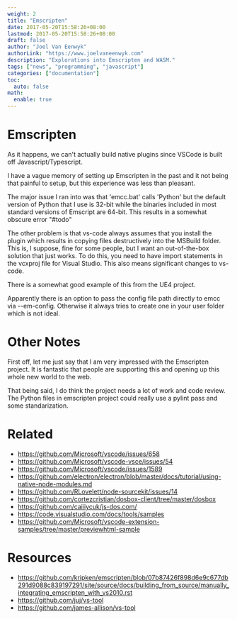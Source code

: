 ```yaml
---
weight: 2
title: "Emscripten"
date: 2017-05-20T15:58:26+08:00
lastmod: 2017-05-20T15:58:26+08:00
draft: false
author: "Joel Van Eenwyk"
authorLink: "https://www.joelvaneenwyk.com"
description: "Explorations into Emscripten and WASM."
tags: ["news", "programming", "javascript"]
categories: ["documentation"]
toc:
  auto: false
math:
  enable: true
---
```


# Emscripten

As it happens, we can't actually build native plugins since VSCode is built off Javascript/Typescript.

I have a vague memory of setting up Emscripten in the past and it not being that painful to setup, but this experience was less than pleasant.

The major issue I ran into was that 'emcc.bat' calls 'Python' but the default version of Python that I use is 32-bit while the binaries included in most standard versions of Emscript are 64-bit. This results in a somewhat obscure error "#todo"

The other problem is that vs-code always assumes that you install the plugin which results in copying files destructively into the MSBuild folder. This is, I suppose, fine for some people, but I want an out-of-the-box solution that just works. To do this, you need to have import statements in the vcxproj file for Visual Studio. This also means significant changes to vs-code.

There is a somewhat good example of this from the UE4 project.

Apparently there is an option to pass the config file path directly to emcc via --em-config. Otherwise it always tries to create one in your user folder which is not ideal.

# Other Notes

First off, let me just say that I am very impressed with the Emscripten project. It is fantastic that people are supporting this and opening up this whole new world to the web.

That being said, I do think the project needs a lot of work and code review. The Python files in emscripten project could really use a pylint pass and some standarization.

# Related

* <https://github.com/Microsoft/vscode/issues/658>
* <https://github.com/Microsoft/vscode-vsce/issues/54>
* <https://github.com/Microsoft/vscode/issues/1589>
* <https://github.com/electron/electron/blob/master/docs/tutorial/using-native-node-modules.md>
* <https://github.com/RLovelett/node-sourcekit/issues/14>
* <https://github.com/cortezcristian/dosbox-client/tree/master/dosbox>
* <https://github.com/caiiiycuk/js-dos.com/>
* <https://code.visualstudio.com/docs/tools/samples>
* <https://github.com/Microsoft/vscode-extension-samples/tree/master/previewhtml-sample>

# Resources

* <https://github.com/kripken/emscripten/blob/07b87426f898d6e9c677db291d9088c839197291/site/source/docs/building_from_source/manually_integrating_emscripten_with_vs2010.rst>
* <https://github.com/juj/vs-tool>
* <https://github.com/james-allison/vs-tool>
